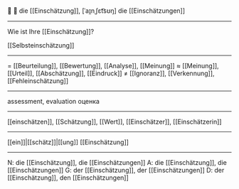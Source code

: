 🧐 🔴 die [[Einschätzung]], [ˈaɪ̯nˌʃɛt͡sʊŋ]
die [[Einschätzungen]]

---
Wie ist Ihre [[Einschätzung]]?

[[Selbsteinschätzung]]

---
= [[Beurteilung]], [[Bewertung]], [[Analyse]], [[Meinung]]
≈ [[Meinung]], [[Urteil]], [[Abschätzung]], [[Eindruck]]
≠ [[Ignoranz]], [[Verkennung]], [[Fehleinschätzung]]

---
assessment, evaluation
оценка

---
[[einschätzen]], [[Schätzung]], [[Wert]], [[Einschätzer]], [[Einschätzerin]]

---
[[ein]]|[[schätz]]|[[ung]]
[[Einschätzung]]

---
N: die [[Einschätzung]], die [[Einschätzungen]]
A: die [[Einschätzung]], die [[Einschätzungen]]
G: der [[Einschätzung]], der [[Einschätzungen]]
D: der [[Einschätzung]], den [[Einschätzungen]]
